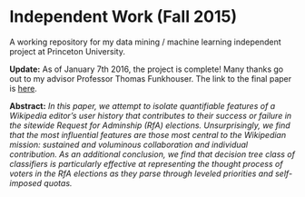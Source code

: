 # Independent Work (Fall 2015)
A working repository for my data mining / machine learning independent project at Princeton University.

**Update:**
As of January 7th 2016, the project is complete! Many thanks go out to my advisor Professor Thomas Funkhouser. The link to the final paper is [here](Report/written_final_report.pdf).

**Abstract:**
*In this paper, we attempt to isolate quantifiable features of a Wikipedia editor’s user history that contributes to their success or failure in the sitewide Request for Adminship (RfA) elections. Unsurprisingly, we find that the most influential features are those most central to the Wikipedian mission: sustained and voluminous collaboration and individual contribution. As an additional conclusion, we find that decision tree class of classifiers is particularly effective at representing the thought process of voters in the RfA elections as they parse through leveled priorities and self-imposed quotas.*
